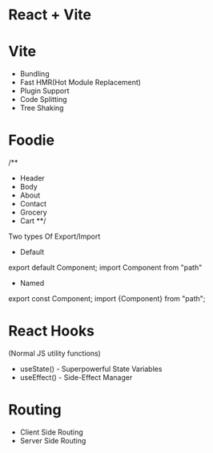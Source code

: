# React + Vite

# Vite
- Bundling
- Fast HMR(Hot Module Replacement)
- Plugin Support
- Code Splitting
- Tree Shaking


# Foodie 
/**
- Header
- Body 
- About 
- Contact
- Grocery
- Cart
**/

Two types Of Export/Import

- Default

export default Component;
import Component from "path"

- Named

export const Component;
import {Component} from "path";

# React Hooks

(Normal JS utility functions)

- useState() - Superpowerful State Variables
- useEffect() - Side-Effect Manager


# Routing  
- Client Side Routing
- Server Side Routing
